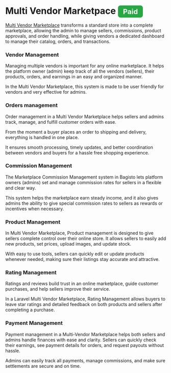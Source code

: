 # Multi Vendor Marketpace <span style="background-color: rgb(40, 167, 69);color: white;padding: 6px 16px;border-radius: 8px;font-size: 22px;font-weight: bold;">Paid</span>

[Multi Vendor Marketplace](https://store.webkul.com/laravel-multi-vendor-marketplace.html) transforms a standard store into a complete marketplace, allowing the admin to manage sellers, commissions, product approvals, and order handling, while giving vendors a dedicated dashboard to manage their catalog, orders, and transactions. 

### Vendor Management

Managing multiple vendors is important for any online marketplace. It helps the platform owner (admin) keep track of all the vendors (sellers), their products, orders, and earnings in an easy and organized manner.

In the Multi Vendor Marketplace, this system is made to be user friendly for vendors and very effective for admins.

### Orders management 

Order management in a Multi Vendor Marketplace helps sellers and admins track, manage, and fulfill customer orders with ease. 

From the moment a buyer places an order to shipping and delivery, everything is handled in one place.
 
It ensures smooth processing, timely updates, and better coordination between vendors and buyers for a hassle free shopping experience.

### Commission Management

The Marketplace Commission Management system in Bagisto lets platform owners (admins) set and manage commission rates for sellers in a flexible and clear way.

This system helps the marketplace earn steady income, and it also gives admins the ability to give special commission rates to sellers as rewards or incentives when necessary.

### Product Management

In Multi Vendor Marketplace, Product management is designed to give sellers complete control over their online store. It allows sellers to easily add new products, set prices, upload images, and update stock.

With easy to use tools, sellers can quickly edit or update products whenever needed, making sure their listings stay accurate and attractive. 

### Rating Management

Ratings and reviews build trust in an online marketplace, guide customer purchases, and help sellers improve their service.

In a Laravel Multi Vendor Marketplace, Rating Management allows buyers to leave star ratings and detailed feedback on both products and sellers after completing a purchase.

### Payment Management 

Payment management in a Multi-Vendor Marketplace helps both sellers and admins handle finances with ease and clarity. Sellers can quickly check their earnings, see payment details for orders, and request payouts without hassle. 

Admins can easily track all payments, manage commissions, and make sure settlements are secure and on time.